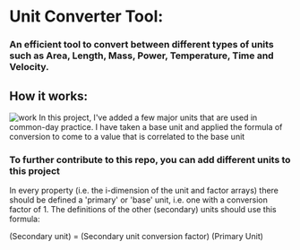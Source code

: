 # Unit Converter Tool:
### An efficient tool to convert between different types of units such as Area, Length, Mass, Power, Temperature, Time and Velocity.<h4>

## How it works:</h3>
![work](https://media1.giphy.com/media/AKhnyYjW1DtGtF5Ts1/giphy.gif?cid=790b76113c380898e7088e775966a1b7bf7b63fef671ecc3&rid=giphy.gif&ct=g)
In this project, I've added a few major units that are used in common-day practice. I have taken a base unit and applied the formula of conversion to come to a value that is correlated to the base unit 

### To further contribute to this repo, you can add different units to this project

In every property (i.e. the i-dimension of the unit and factor arrays) there should be defined a 'primary' or 'base' unit, i.e. one with a conversion factor of 1.  The definitions of the other (secondary) units should use this formula:

(Secondary unit) = (Secondary unit conversion factor) (Primary Unit)
